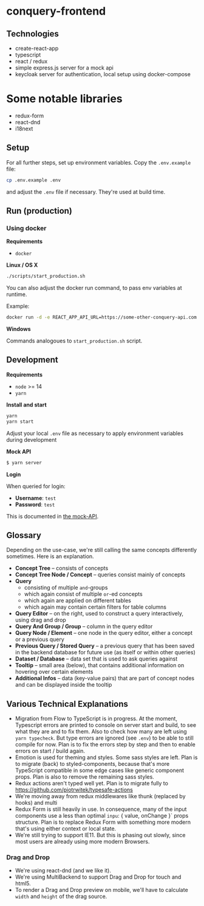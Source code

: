 # conquery-frontend

## Technologies

- create-react-app
- typescript
- react / redux
- simple express.js server for a mock api
- keycloak server for authentication, local setup using docker-compose

# Some notable libraries
- redux-form
- react-dnd
- i18next

## Setup

For all further steps, set up environment variables. Copy the `.env.example` file:

```bash
cp .env.example .env
```

and adjust the `.env` file if necessary. They're used at build time.

## Run (production)

### Using docker

**Requirements**

- `docker`

**Linux / OS X**

```bash
./scripts/start_production.sh
```

You can also adjust the docker run command, to pass env variables at runtime.

Example:

```bash
docker run -d -e REACT_APP_API_URL=https://some-other-conquery-api.com -p 8000:8000 -name frontend frontend
```

**Windows**

Commands analogoues to `start_production.sh` script.

## Development

**Requirements**

- `node` >= 14
- `yarn`

**Install and start**

```bash
yarn
yarn start
```

Adjust your local `.env` file as necessary to apply environment variables during development

**Mock API**

```bash
$ yarn server
```

**Login**

When queried for login:

- **Username**: `test`
- **Password**: `test`

This is documented in [the mock-API](https://github.com/bakdata/conquery/blob/develop/frontend/mock-api/index.js).

## Glossary

Depending on the use-case, we're still calling the same concepts differently sometimes. Here is an explanation.

- **Concept Tree** – consists of concepts
- **Concept Tree Node / Concept** – queries consist mainly of concepts
- **Query**
  - consisting of multiple `and`-groups
  - which again consist of multiple `or`-ed concepts
  - which again are applied on different tables
  - which again may contain certain filters for table columns
- **Query Editor** – on the right, used to construct a query interactively, using drag and drop
- **Query And Group / Group** – column in the query editor
- **Query Node / Element** – one node in the query editor, either a concept or a previous query
- **Previous Query / Stored Query** – a previous query that has been saved in the backend database for future use (as itself or within other queries)
- **Dataset / Database** – data set that is used to ask queries against
- **Tooltip** – small area (below), that contains additional information on hovering over certain elements
- **Additional Infos** – data (key-value pairs) that are part of concept nodes and can be displayed inside the tooltip

## Various Technical Explanations

- Migration from Flow to TypeScript is in progress. At the moment, Typescript errors are printed to console on server start and build, to see what they are and to fix them. Also to check how many are left using `yarn typecheck`. But type errors are ignored (see `.env`) to be able to still compile for now. Plan is to fix the errors step by step and then to enable errors on start / build again.
- Emotion is used for theming and styles. Some sass styles are left. Plan is to migrate (back) to styled-components, because that's more TypeScript compatible in some edge cases like generic component props. Plan is also to remove the remaining sass styles.
- Redux actions aren't typed well yet. Plan is to migrate fully to https://github.com/piotrwitek/typesafe-actions
- We're moving away from redux middlewares like thunk (replaced by hooks) and multi 
- Redux Form is still heavily in use. In consequence, many of the input components use a less than optimal `inpu`: { value, onChange }` props structure. Plan is to replace Redux Form with something more modern that's using either context or local state.
- We're still trying to support IE11. But this is phasing out slowly, since most users are already using more modern Browsers.

### Drag and Drop

- We're using react-dnd (and we like it).
- We're using MultiBackend to support Drag and Drop for touch and html5.
- To render a Drag and Drop preview on mobile, we'll have to calculate `width` and `height` of the drag source.
